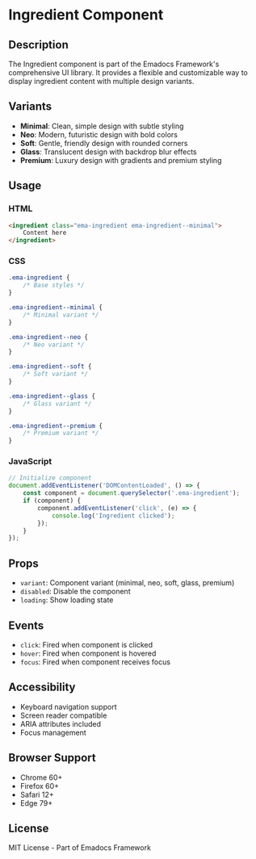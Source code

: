 # Ingredient Component

## Description
The Ingredient component is part of the Emadocs Framework's comprehensive UI library. It provides a flexible and customizable way to display ingredient content with multiple design variants.

## Variants
- **Minimal**: Clean, simple design with subtle styling
- **Neo**: Modern, futuristic design with bold colors
- **Soft**: Gentle, friendly design with rounded corners
- **Glass**: Translucent design with backdrop blur effects
- **Premium**: Luxury design with gradients and premium styling

## Usage

### HTML
```html
<ingredient class="ema-ingredient ema-ingredient--minimal">
    Content here
</ingredient>
```

### CSS
```css
.ema-ingredient {
    /* Base styles */
}

.ema-ingredient--minimal {
    /* Minimal variant */
}

.ema-ingredient--neo {
    /* Neo variant */
}

.ema-ingredient--soft {
    /* Soft variant */
}

.ema-ingredient--glass {
    /* Glass variant */
}

.ema-ingredient--premium {
    /* Premium variant */
}
```

### JavaScript
```javascript
// Initialize component
document.addEventListener('DOMContentLoaded', () => {
    const component = document.querySelector('.ema-ingredient');
    if (component) {
        component.addEventListener('click', (e) => {
            console.log('Ingredient clicked');
        });
    }
});
```

## Props
- `variant`: Component variant (minimal, neo, soft, glass, premium)
- `disabled`: Disable the component
- `loading`: Show loading state

## Events
- `click`: Fired when component is clicked
- `hover`: Fired when component is hovered
- `focus`: Fired when component receives focus

## Accessibility
- Keyboard navigation support
- Screen reader compatible
- ARIA attributes included
- Focus management

## Browser Support
- Chrome 60+
- Firefox 60+
- Safari 12+
- Edge 79+

## License
MIT License - Part of Emadocs Framework
